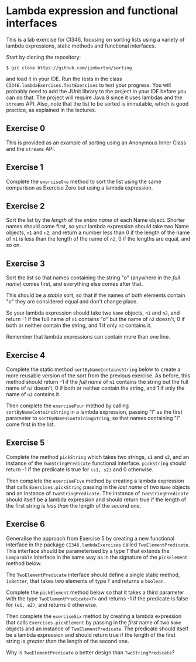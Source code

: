 # Lambda expression and functional interfaces

This is a lab exercise for CI346, focusing on sorting lists using
a variety of lambda expressions, static methods and functional interfaces.

Start by cloning the repository:
 
    $ git clone https://github.com/jimburton/sorting

and load it in your IDE. Run the tests in the class `CI346.lambdaExercises.TestExercises`
to test your progress. You will probably need to add the JUnit library to the project in your IDE
before you can do that. The project will require Java 8 since it uses lambdas and the `streams` API.
Also, note that the list to be sorted is immutable, which is good practice, as explained in the lectures.

## Exercise 0

This is provided as an example of sorting using an Anonymous Inner Class and the `streams` API.

## Exercise 1

Complete the `exerciseOne` method to sort the list using the same comparison as Exercise Zero but 
using a lambda expression.

## Exercise 2

Sort the list by the *length* of the *entire name* of each Name object. Shorter names
should come first, so your lambda expression should take two Name objects, `n1` and `n2`, and
return a number less than 0 if the length of the name of `n1` is less than the length of the
name of `n2`, 0 if the lengths are equal, and so on.

## Exercise 3

Sort the list so that names containing the string "o" (anywhere in the *full name*) comes
first, and everything else comes after that.

This should be a *stable* sort, so that if the names of both elements contain "o" they are
considered equal and don't change place.

So your lambda expression should take two `Name` objects, `n1` and `n2`, and return -1 if the full
name of `n1` contains "o" but the name of `n2` doesn't, 0 if both or neither contain the string,
and 1 if only `n2` contains it.

Remember that lambda expressions can contain more than one line.

## Exercise 4
    
Complete the static method `sortByNameContainsString` below to create
a more reusable version of the sort from the previous exercise. As before,
this method should return -1 if the *full name* of `n1` contains the string but
the full name of `n2` doesn't, 0 if both or neither contain the string, and 1
if only the name of `n2` contains it.

Then complete the `exerciseFour` method by calling `sortByNameContainsString` in a
lambda expression, passing "l" as the first parameter to `sortByNamesContainingString`, 
so that names containing "l" come first in the list.

## Exercise 5
    
Complete the method `pickString` which takes two strings, `s1` and `s2`, and an instance of the
`TwoStringPredicate` functional interface. `pickString` should return -1 if the predicate is
true for `(s1, s2)` and 0 otherwise.

Then complete the `exerciseFive` method by creating a lambda expression that calls
`Exercises.pickString` passing in the *last name* of two `Name` objects and an instance
of `TwoStringPredicate`. The instance of `TwoStringPredicate` should itself be a lambda expression
and should return true if the length of the first string is *less than* the length of the second one.

## Exercise 6

Generalise the approach from Exercise 5 by creating a new functional interface in the package
`CI346.lambdaExercises` called `TwoElementPredicate`. This interface should be parameterised by a type 
`T` that extends the `Comparable` interface in the same way as in the signature of the `pickElement` method below.

The `TwoElementPredicate` interface should define a single static method, `isBetter`, that takes two
elements of type `T` and returns a `boolean`.

Complete the `pickElement` method below so that it takes a third parameter with the type
`TwoElementPredicate<T>` and returns -1 if the predicate is false for `(e1, e2)`, and returns 0 otherwise.

Then complete the `exerciseSix` method by creating a lambda expression that calls
`Exercises.pickElement` by passing in the *first* name of two `Name` objects and an instance
of `TwoElementPredicate`. The predicate should itself be a lambda expression
and should return true if the length of the first string is *greater than* the length of the second one.

Why is `TwoElementPredicate` a better design than `TwoStringPredicate`?
